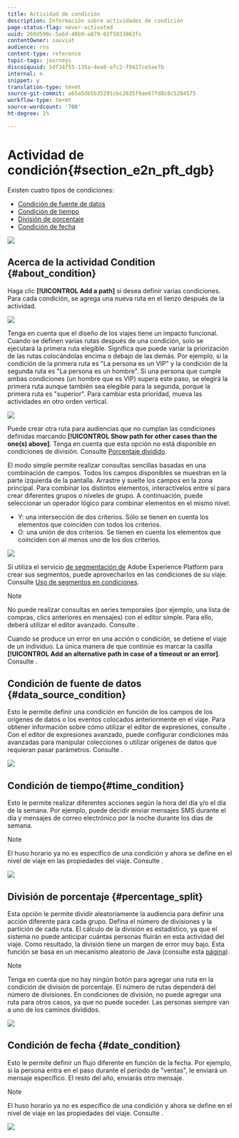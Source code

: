 ```yaml
---
title: Actividad de condición
description: Información sobre actividades de condición
page-status-flag: never-activated
uuid: 269d590c-5a6d-40b9-a879-02f5033863fc
contentOwner: sauviat
audience: rns
content-type: reference
topic-tags: journeys
discoiquuid: 5df34f55-135a-4ea8-afc2-f9427ce5ae7b
internal: n
snippet: y
translation-type: tm+mt
source-git-commit: a65a5db5b35291cbc2635f9ae67fd8c8c5284575
workflow-type: tm+mt
source-wordcount: '708'
ht-degree: 1%

---
```



# Actividad de condición{#section_e2n_pft_dgb}

Existen cuatro tipos de condiciones:

* [Condición de fuente de datos](#data_source_condition)
* [Condición de tiempo](#time_condition)
* [División de porcentaje](#percentage_split)
* [Condición de fecha](#date_condition)

![](../assets/journey49.png)

## Acerca de la actividad Condition {#about_condition}

Haga clic **[!UICONTROL Add a path]** si desea definir varias condiciones. Para cada condición, se agrega una nueva ruta en el lienzo después de la actividad.

![](../assets/journey47.png)

Tenga en cuenta que el diseño de los viajes tiene un impacto funcional. Cuando se definen varias rutas después de una condición, solo se ejecutará la primera ruta elegible. Significa que puede variar la priorización de las rutas colocándolas encima o debajo de las demás. Por ejemplo, si la condición de la primera ruta es &quot;La persona es un VIP&quot; y la condición de la segunda ruta es &quot;La persona es un hombre&quot;. Si una persona que cumple ambas condiciones (un hombre que es VIP) supera este paso, se elegirá la primera ruta aunque también sea elegible para la segunda, porque la primera ruta es &quot;superior&quot;. Para cambiar esta prioridad, mueva las actividades en otro orden vertical.

![](../assets/journey48.png)

Puede crear otra ruta para audiencias que no cumplan las condiciones definidas marcando **[!UICONTROL Show path for other cases than the one(s) above]**. Tenga en cuenta que esta opción no está disponible en condiciones de división. Consulte [Porcentaje dividido](#percentage_split).

El modo simple permite realizar consultas sencillas basadas en una combinación de campos. Todos los campos disponibles se muestran en la parte izquierda de la pantalla. Arrastre y suelte los campos en la zona principal. Para combinar los distintos elementos, interactívelos entre sí para crear diferentes grupos o niveles de grupo. A continuación, puede seleccionar un operador lógico para combinar elementos en el mismo nivel:

* Y: una intersección de dos criterios. Sólo se tienen en cuenta los elementos que coinciden con todos los criterios.
* O: una unión de dos criterios. Se tienen en cuenta los elementos que coinciden con al menos uno de los dos criterios.

![](../assets/journey64.png)

Si utiliza el servicio [de segmentación de](https://docs.adobe.com/content/help/en/experience-platform/segmentation/home.html) Adobe Experience Platform para crear sus segmentos, puede aprovecharlos en las condiciones de su viaje. Consulte [Uso de segmentos en condiciones](../segment/using-a-segment.md).


>[!NOTE]
>
>No puede realizar consultas en series temporales (por ejemplo, una lista de compras, clics anteriores en mensajes) con el editor simple. Para ello, deberá utilizar el editor avanzado. Consulte [](../expression/expressionadvanced.md).


Cuando se produce un error en una acción o condición, se detiene el viaje de un individuo. La única manera de que continúe es marcar la casilla **[!UICONTROL Add an alternative path in case of a timeout or an error]**. Consulte [](../building-journeys/using-the-journey-designer.md#paths).

## Condición de fuente de datos {#data_source_condition}

Esto le permite definir una condición en función de los campos de los orígenes de datos o los eventos colocados anteriormente en el viaje. Para obtener información sobre cómo utilizar el editor de expresiones, consulte [](../expression/expressionadvanced.md). Con el editor de expresiones avanzado, puede configurar condiciones más avanzadas para manipular colecciones o utilizar orígenes de datos que requieran pasar parámetros. Consulte [](../datasource/external-data-sources.md).

![](../assets/journey50.png)

## Condición de tiempo{#time_condition}

Esto le permite realizar diferentes acciones según la hora del día y/o el día de la semana. Por ejemplo, puede decidir enviar mensajes SMS durante el día y mensajes de correo electrónico por la noche durante los días de semana.

>[!NOTE]
>
>El huso horario ya no es específico de una condición y ahora se define en el nivel de viaje en las propiedades del viaje. Consulte [](../building-journeys/timezone-management.md).

![](../assets/journey51.png)

## División de porcentaje {#percentage_split}

Esta opción le permite dividir aleatoriamente la audiencia para definir una acción diferente para cada grupo. Defina el número de divisiones y la partición de cada ruta. El cálculo de la división es estadístico, ya que el sistema no puede anticipar cuántas personas fluirán en esta actividad del viaje. Como resultado, la división tiene un margen de error muy bajo. Esta función se basa en un mecanismo aleatorio de Java (consulte esta [página](https://docs.oracle.com/javase/7/docs/api/java/util/Random.html)).

>[!NOTE]
>
>Tenga en cuenta que no hay ningún botón para agregar una ruta en la condición de división de porcentaje. El número de rutas dependerá del número de divisiones. En condiciones de división, no puede agregar una ruta para otros casos, ya que no puede suceder. Las personas siempre van a uno de los caminos divididos.


![](../assets/journey52.png)

## Condición de fecha {#date_condition}

Esto le permite definir un flujo diferente en función de la fecha. Por ejemplo, si la persona entra en el paso durante el período de &quot;ventas&quot;, le enviará un mensaje específico. El resto del año, enviarás otro mensaje.

>[!NOTE]
>
>El huso horario ya no es específico de una condición y ahora se define en el nivel de viaje en las propiedades del viaje. Consulte [](../building-journeys/timezone-management.md).

![](../assets/journey53.png)
